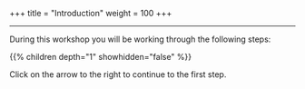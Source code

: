 +++
title = "Introduction"
weight = 100
+++
<hr>
 <div align="left"> <p> During this workshop you will be working through the following steps:</p></div> 


{{% children depth="1" showhidden="false" %}}


Click on the arrow to the right to continue to the first step.